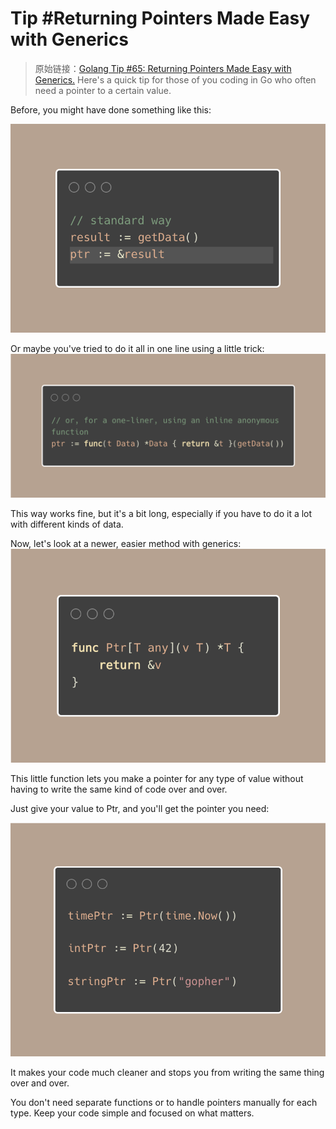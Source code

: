 # Tip #Returning Pointers Made Easy with Generics

> 原始链接：[Golang Tip #65: Returning Pointers Made Easy with Generics.](https://twitter.com/func25/status/1775141980835827875)
> Here's a quick tip for those of you coding in Go who often need a pointer to a certain value.

Before, you might have done something like this:

![tips065-img1](./images/065/tips065-img1.png)

Or maybe you've tried to do it all in one line using a little trick:
![tips065-img2](./images/065/tips065-img2.png)

This way works fine, but it's a bit long, especially if you have to do it a lot with different kinds of data.

Now, let's look at a newer, easier method with generics:
![tips065-img3](./images/065/tips065-img3.png)

This little function lets you make a pointer for any type of value without having to write the same kind of code over and over.

Just give your value to Ptr, and you'll get the pointer you need:

![tips065-img4](./images/065/tips065-img4.png)

It makes your code much cleaner and stops you from writing the same thing over and over.

You don't need separate functions or to handle pointers manually for each type. Keep your code simple and focused on what matters.
